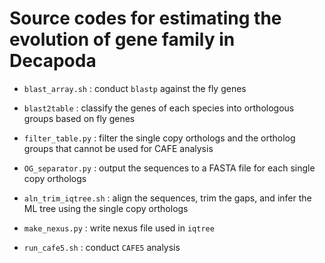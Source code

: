 # Source codes for estimating the evolution of gene family in Decapoda
- `blast_array.sh`
:	conduct `blastp` against the fly genes

- `blast2table`
:	classify the genes of each species into orthologous groups based on fly genes

- `filter_table.py`
:	filter the single copy orthologs and the ortholog groups that cannot be used for CAFE analysis

- `OG_separator.py`
:	output the sequences to a FASTA file for each single copy orthologs

- `aln_trim_iqtree.sh`
:	align the sequences, trim the gaps, and infer the ML tree using the single copy orthologs

- `make_nexus.py`
:	write nexus file used in `iqtree`

- `run_cafe5.sh`
:	conduct `CAFE5` analysis
